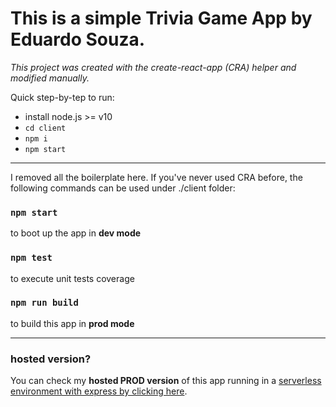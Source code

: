 # This is a simple Trivia Game App by Eduardo Souza.

*This project was created with the create-react-app (CRA) helper and modified manually.*

Quick step-by-tep to run:
- install node.js >= v10
- `cd client`
- `npm i`
- `npm start`

-----

I removed all the boilerplate here. If you've never used CRA before, the following commands can be used under ./client folder:

### `npm start`
to boot up the app in **dev mode**

### `npm test`
to execute unit tests coverage

### `npm run build`
to build this app in **prod mode**

-----

### hosted version?
You can check my **hosted PROD version** of this app running in a [serverless environment with express by clicking here](https://gqzr1j.deta.dev).